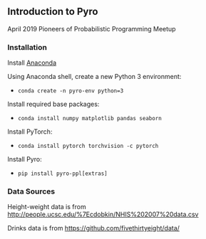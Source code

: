 ## Introduction to Pyro

April 2019 Pioneers of Probabilistic Programming Meetup

### Installation
Install [Anaconda](https://www.anaconda.com/)

Using Anaconda shell, create a new Python 3 environment:
* `conda create -n pyro-env python=3`

Install required base packages:
* `conda install numpy matplotlib pandas seaborn`

Install PyTorch:
* `conda install pytorch torchvision -c pytorch`

Install Pyro:
* `pip install pyro-ppl[extras]`


### Data Sources
Height-weight data is from <http://people.ucsc.edu/%7Ecdobkin/NHIS%202007%20data.csv>

Drinks data is from <https://github.com/fivethirtyeight/data/>
